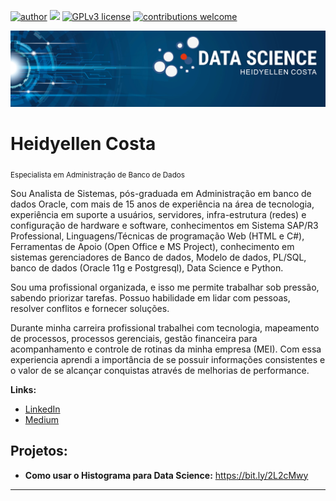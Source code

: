 [![author](https://img.shields.io/badge/author-carlosfab-red.svg)](https://www.linkedin.com/in/carlosfab) [![](https://img.shields.io/badge/python-3.7+-blue.svg)](https://www.python.org/downloads/release/python-365/) [![GPLv3 license](https://img.shields.io/badge/License-GPLv3-blue.svg)](http://perso.crans.org/besson/LICENSE.html) [![contributions welcome](https://img.shields.io/badge/contributions-welcome-brightgreen.svg?style=flat)](https://github.com/carlosfab/data_science/issues)

<p align="center">
  <img src="banner.png" >
</p>

# Heidyellen Costa
<sub>Especialista em Administração de Banco de Dados</sub>

Sou Analista de Sistemas, pós-graduada em Administração em banco de dados Oracle, com mais de 15 anos de experiência na área de tecnologia, experiência em suporte a usuários, servidores, infra-estrutura (redes) e configuração de hardware e software, conhecimentos em Sistema SAP/R3 Professional, Linguagens/Técnicas de programação Web (HTML e C#), Ferramentas de Apoio (Open Office e MS Project), conhecimento em sistemas gerenciadores de Banco de dados, Modelo de dados, PL/SQL, banco de dados (Oracle 11g e Postgresql), Data Science e Python.

Sou uma profissional organizada, e isso me permite trabalhar sob pressão, sabendo priorizar tarefas. Possuo habilidade em lidar com pessoas, resolver conflitos e fornecer soluções.

Durante minha carreira profissional trabalhei com tecnologia, mapeamento de processos, processos gerenciais, gestão financeira para acompanhamento e controle de rotinas da minha empresa (MEI). Com essa experiencia aprendi a importância de se possuir informações consistentes e o valor de se alcançar conquistas através de melhorias de performance.




**Links:**
* [LinkedIn](https://www.linkedin.com/in/heidyellen-costa-4706661a9/)
* [Medium](https://medium.com/@heidycsc)



## Projetos:


* **Como usar o Histograma para Data Science:** https://bit.ly/2L2cMwy


---




